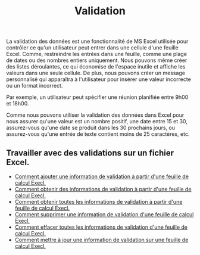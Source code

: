 ﻿---
title: Validation
second_title: Aspose.Cells Cloud Documen
type: docs
url: /fr/validations/
keywords: Working with validations on an Excel file
description: Aspose.Cells Support Cloud REST API fonctionnant avec des validations sur un fichier Excel. SDK prend en charge les types de langages de développement. Ils incluent Android, C#, Go, Java, NodeJS, Perl, PHP, Python, Ruby et Swift
weight: 100
---
La validation des données est une fonctionnalité de MS Excel utilisée pour contrôler ce qu'un utilisateur peut entrer dans une cellule d'une feuille Excel. Comme, restreindre les entrées dans une feuille, comme une plage de dates ou des nombres entiers uniquement. Nous pouvons même créer des listes déroulantes, ce qui économise de l'espace inutile et affiche les valeurs dans une seule cellule. De plus, nous pouvons créer un message personnalisé qui apparaîtra à l'utilisateur pour insérer une valeur incorrecte ou un format incorrect.

Par exemple, un utilisateur peut spécifier une réunion planifiée entre 9h00 et 18h00.

Comme nous pouvons utiliser la validation des données dans Excel pour nous assurer qu'une valeur est un nombre positif, une date entre 15 et 30, assurez-vous qu'une date se produit dans les 30 prochains jours, ou assurez-vous qu'une entrée de texte contient moins de 25 caractères, etc.

## Travailler avec des validations sur un fichier Excel.

- [Comment ajouter une information de validation à partir d'une feuille de calcul Execl.](/cells/fr/validations/delete/)
- [Comment obtenir des informations de validation à partir d'une feuille de calcul Execl.](/cells/fr/validations/get/)
- [Comment obtenir toutes les informations de validation à partir d'une feuille de calcul Execl.](/cells/fr/validations/get-all/)
- [Comment supprimer une information de validation d'une feuille de calcul Execl.](/cells/fr/validations/delete/)
- [Comment effacer toutes les informations de validation d'une feuille de calcul Execl.](/cells/fr/validations/clear/)
- [Comment mettre à jour une information de validation sur une feuille de calcul Execl.](/cells/fr/validations/update/)
